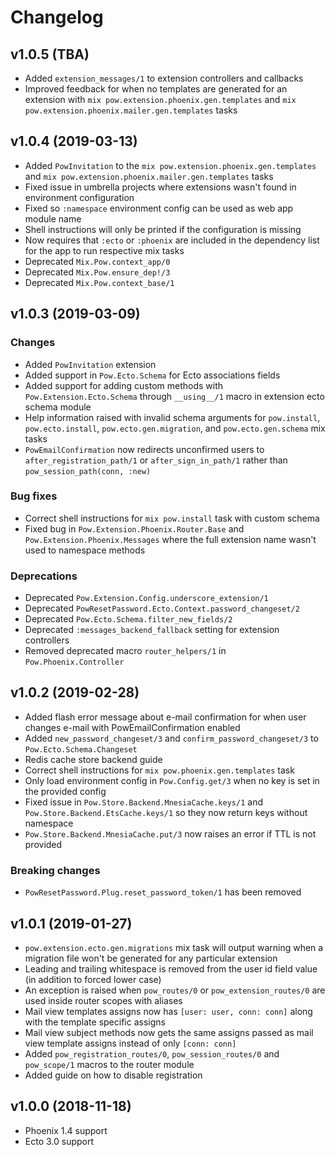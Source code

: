 # Changelog

## v1.0.5 (TBA)

* Added `extension_messages/1` to extension controllers and callbacks
* Improved feedback for when no templates are generated for an extension with `mix pow.extension.phoenix.gen.templates` and `mix pow.extension.phoenix.mailer.gen.templates` tasks

## v1.0.4 (2019-03-13)

* Added `PowInvitation` to the `mix pow.extension.phoenix.gen.templates` and `mix pow.extension.phoenix.mailer.gen.templates` tasks
* Fixed issue in umbrella projects where extensions wasn't found in environment configuration
* Fixed so `:namespace` environment config can be used as web app module name
* Shell instructions will only be printed if the configuration is missing
* Now requires that `:ecto` or `:phoenix` are included in the dependency list for the app to run respective mix tasks
* Deprecated `Mix.Pow.context_app/0`
* Deprecated `Mix.Pow.ensure_dep!/3`
* Deprecated `Mix.Pow.context_base/1`

## v1.0.3 (2019-03-09)

### Changes

* Added `PowInvitation` extension
* Added support in `Pow.Ecto.Schema` for Ecto associations fields
* Added support for adding custom methods with `Pow.Extension.Ecto.Schema` through `__using__/1` macro in extension ecto schema module
* Help information raised with invalid schema arguments for `pow.install`, `pow.ecto.install`, `pow.ecto.gen.migration`, and `pow.ecto.gen.schema` mix tasks
* `PowEmailConfirmation` now redirects unconfirmed users to `after_registration_path/1` or `after_sign_in_path/1` rather than `pow_session_path(conn, :new)`

### Bug fixes

* Correct shell instructions for `mix pow.install` task with custom schema
* Fixed bug in `Pow.Extension.Phoenix.Router.Base` and `Pow.Extension.Phoenix.Messages` where the full extension name wasn't used to namespace methods

### Deprecations

* Deprecated `Pow.Extension.Config.underscore_extension/1`
* Deprecated `PowResetPassword.Ecto.Context.password_changeset/2`
* Deprecated `Pow.Ecto.Schema.filter_new_fields/2`
* Deprecated `:messages_backend_fallback` setting for extension controllers
* Removed deprecated macro `router_helpers/1` in `Pow.Phoenix.Controller`

## v1.0.2 (2019-02-28)

* Added flash error message about e-mail confirmation for when user changes e-mail with PowEmailConfirmation enabled
* Added `new_password_changeset/3` and `confirm_password_changeset/3` to `Pow.Ecto.Schema.Changeset`
* Redis cache store backend guide
* Correct shell instructions for `mix pow.phoenix.gen.templates` task
* Only load environment config in `Pow.Config.get/3` when no key is set in the provided config
* Fixed issue in `Pow.Store.Backend.MnesiaCache.keys/1` and `Pow.Store.Backend.EtsCache.keys/1` so they now return keys without namespace
* `Pow.Store.Backend.MnesiaCache.put/3` now raises an error if TTL is not provided

### Breaking changes

* `PowResetPassword.Plug.reset_password_token/1` has been removed

## v1.0.1 (2019-01-27)

* `pow.extension.ecto.gen.migrations` mix task will output warning when a migration file won't be generated for any particular extension
* Leading and trailing whitespace is removed from the user id field value (in addition to forced lower case)
* An exception is raised when `pow_routes/0` or `pow_extension_routes/0` are used inside router scopes with aliases
* Mail view templates assigns now has `[user: user, conn: conn]` along with the template specific assigns
* Mail view subject methods now gets the same assigns passed as mail view template assigns instead of only `[conn: conn]`
* Added `pow_registration_routes/0`, `pow_session_routes/0` and `pow_scope/1` macros to the router module
* Added guide on how to disable registration

## v1.0.0 (2018-11-18)

* Phoenix 1.4 support
* Ecto 3.0 support
